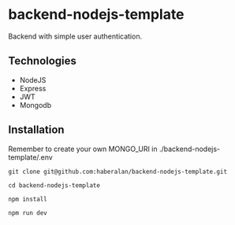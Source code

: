 # backend-nodejs-template

Backend with simple user authentication.

## Technologies

- NodeJS
- Express
- JWT
- Mongodb

## Installation

Remember to create your own MONGO_URI in ./backend-nodejs-template/.env

```
git clone git@github.com:haberalan/backend-nodejs-template.git
```
```
cd backend-nodejs-template
```
```
npm install
```
```
npm run dev
```
